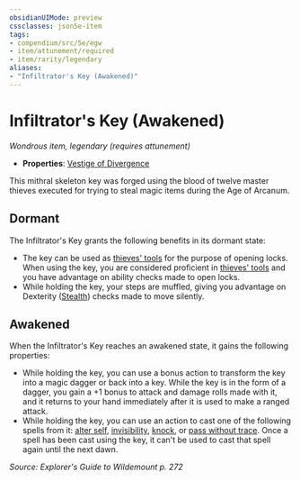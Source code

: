 ```yaml
---
obsidianUIMode: preview
cssclasses: json5e-item
tags:
- compendium/src/5e/egw
- item/attunement/required
- item/rarity/legendary
aliases: 
- "Infiltrator's Key (Awakened)"
---
```

# Infiltrator's Key (Awakened)
*Wondrous item, legendary (requires attunement)*  

- **Properties**: [Vestige of Divergence](2-Mechanics/CLI/rules/item-properties.md#Vestige%20of%20Divergence)

This mithral skeleton key was forged using the blood of twelve master thieves executed for trying to steal magic items during the Age of Arcanum.

## Dormant

The Infiltrator's Key grants the following benefits in its dormant state:

- The key can be used as [thieves' tools](2-Mechanics/CLI/items/thieves-tools.md) for the purpose of opening locks. When using the key, you are considered proficient in [thieves' tools](2-Mechanics/CLI/items/thieves-tools.md) and you have advantage on ability checks made to open locks.  
- While holding the key, your steps are muffled, giving you advantage on Dexterity ([Stealth](2-Mechanics/CLI/rules/skills.md#Stealth)) checks made to move silently.  

## Awakened

When the Infiltrator's Key reaches an awakened state, it gains the following properties:

- While holding the key, you can use a bonus action to transform the key into a magic dagger or back into a key. While the key is in the form of a dagger, you gain a +1 bonus to attack and damage rolls made with it, and it returns to your hand immediately after it is used to make a ranged attack.  
- While holding the key, you can use an action to cast one of the following spells from it: [alter self](2-Mechanics/CLI/spells/alter-self.md), [invisibility](2-Mechanics/CLI/spells/invisibility.md), [knock](2-Mechanics/CLI/spells/knock.md), or [pass without trace](2-Mechanics/CLI/spells/pass-without-trace.md). Once a spell has been cast using the key, it can't be used to cast that spell again until the next dawn.  

*Source: Explorer's Guide to Wildemount p. 272*